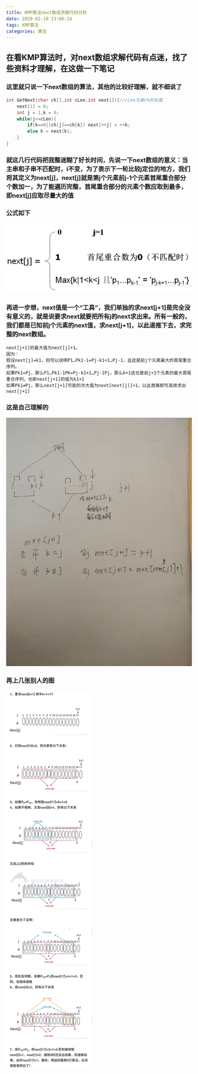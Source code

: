 ```yaml
---
title: KMP算法next数组求解代码分析
date: 2020-02-10 13:06:24
tags: KMP算法
categories: 算法
---
```

## 在看KMP算法时，对next数组求解代码有点迷，找了些资料才理解，在这做一下笔记
<!--more-->
### 这里就只说一下next数组的算法，其他的比较好理解，就不细说了
```c
int GetNext(char ch[],int cLen,int next[]){//cLen为串ch的长度
    next[1] = 0;
    int j = 1,k = 0;
    while(j<=cLen){
        if(k==0||ch[j]==ch[k]) next[++j] = ++k;
        else k = next[k];
    }
}
```
### 就这几行代码把我整迷糊了好长时间，先说一下next数组的意义：当主串和子串不匹配时，i不变，为了表示下一轮比较j定位的地方，我们将其定义为next[j]，next[j]就是第j个元素前j-1个元素首尾重合部分个数加一，为了能遍历完整，首尾重合部分的元素个数应取到最多，即next[j]应取尽量大的值

### 公式如下
![](KMP算法next数组求解代码分析\1.jpg)
### 再进一步想，next值是一个“工具”，我们单独的求next[j+1]是完全没有意义的，就是说要求next就要把所有j的next求出来。所有一般的，我们都是已知前j个元素的next值，求next[j+1]，以此递推下去，求完整的next数组。
```
next[j+1]的最大值为next[j]+1。
因为：
假设next[j]=k1，则可以说明P1…Pk1-1=Pj-k1+1…Pj-1，且这是前j个元素最大的首尾重合序列。
如果Pk1=Pj，那么P1…Pk1-1PK=Pj-k1+1…Pj-1Pj，那么k+1这也是前j+1个元素的最大首尾重合序列，也即next[j+1]的值为k1+1
如果Pk1≠Pj，那么next[j+1]可能的次大值为next[next[j]]+1，以此类推即可高效求出next[j+1]
```
### 这是自己理解的 
![](KMP算法next数组求解代码分析\2.jpg)
### 再上几张别人的图
![](KMP算法next数组求解代码分析\3.jpg)